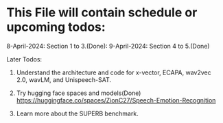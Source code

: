 # This File will contain schedule or upcoming todos:

8-April-2024: Section 1 to 3.(Done):
9-April-2024: Section 4 to 5.(Done)


Later Todos:
1) Understand the architecture and code for x-vector, ECAPA, wav2vec 2.0, wavLM, and Unispeech-SAT.

2) Try hugging face spaces and models(Done)
    https://huggingface.co/spaces/ZionC27/Speech-Emotion-Recognition

4) Learn more about the SUPERB benchmark.
